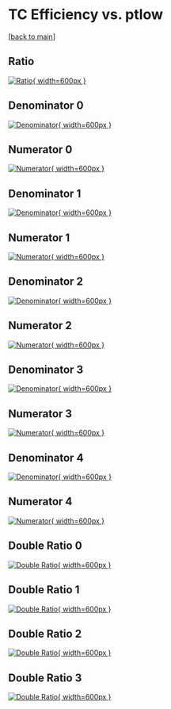 # TC Efficiency vs. ptlow

[[back to main](./)]



## Ratio

[![Ratio](../mtv/var/TC_base_321_1_eff_ptlow.png){ width=600px }](../mtv/var/TC_base_321_1_eff_ptlow.pdf)

## Denominator 0

[![Denominator](../mtv/den/TC_base_321_1_eff_ptlow_den0.png){ width=600px }](../mtv/den/TC_base_321_1_eff_ptlow_den0.pdf)

## Numerator 0

[![Numerator](../mtv/num/TC_base_321_1_eff_ptlow_num0.png){ width=600px }](../mtv/num/TC_base_321_1_eff_ptlow_num0.pdf)

## Denominator 1

[![Denominator](../mtv/den/TC_base_321_1_eff_ptlow_den1.png){ width=600px }](../mtv/den/TC_base_321_1_eff_ptlow_den1.pdf)

## Numerator 1

[![Numerator](../mtv/num/TC_base_321_1_eff_ptlow_num1.png){ width=600px }](../mtv/num/TC_base_321_1_eff_ptlow_num1.pdf)

## Denominator 2

[![Denominator](../mtv/den/TC_base_321_1_eff_ptlow_den2.png){ width=600px }](../mtv/den/TC_base_321_1_eff_ptlow_den2.pdf)

## Numerator 2

[![Numerator](../mtv/num/TC_base_321_1_eff_ptlow_num2.png){ width=600px }](../mtv/num/TC_base_321_1_eff_ptlow_num2.pdf)

## Denominator 3

[![Denominator](../mtv/den/TC_base_321_1_eff_ptlow_den3.png){ width=600px }](../mtv/den/TC_base_321_1_eff_ptlow_den3.pdf)

## Numerator 3

[![Numerator](../mtv/num/TC_base_321_1_eff_ptlow_num3.png){ width=600px }](../mtv/num/TC_base_321_1_eff_ptlow_num3.pdf)

## Denominator 4

[![Denominator](../mtv/den/TC_base_321_1_eff_ptlow_den4.png){ width=600px }](../mtv/den/TC_base_321_1_eff_ptlow_den4.pdf)

## Numerator 4

[![Numerator](../mtv/num/TC_base_321_1_eff_ptlow_num4.png){ width=600px }](../mtv/num/TC_base_321_1_eff_ptlow_num4.pdf)

## Double Ratio 0

[![Double Ratio](../mtv/ratio/TC_base_321_1_eff_ptlow_ratio0.png){ width=600px }](../mtv/ratio/TC_base_321_1_eff_ptlow_ratio0.pdf)

## Double Ratio 1

[![Double Ratio](../mtv/ratio/TC_base_321_1_eff_ptlow_ratio1.png){ width=600px }](../mtv/ratio/TC_base_321_1_eff_ptlow_ratio1.pdf)

## Double Ratio 2

[![Double Ratio](../mtv/ratio/TC_base_321_1_eff_ptlow_ratio2.png){ width=600px }](../mtv/ratio/TC_base_321_1_eff_ptlow_ratio2.pdf)

## Double Ratio 3

[![Double Ratio](../mtv/ratio/TC_base_321_1_eff_ptlow_ratio3.png){ width=600px }](../mtv/ratio/TC_base_321_1_eff_ptlow_ratio3.pdf)

